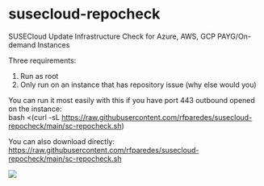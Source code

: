 # susecloud-repocheck
SUSECloud Update Infrastructure Check for Azure, AWS, GCP PAYG/On-demand Instances

Three requirements:
1. Run as root
2. Only run on an instance that has repository issue (why else would you)

You can run it most easily with this if you have port 443 outbound opened on the instance:  
bash <(curl -sL https://raw.githubusercontent.com/rfparedes/susecloud-repocheck/main/sc-repocheck.sh)

You can also download directly:
https://raw.githubusercontent.com/rfparedes/susecloud-repocheck/main/sc-repocheck.sh

![](sc-repo.gif)
